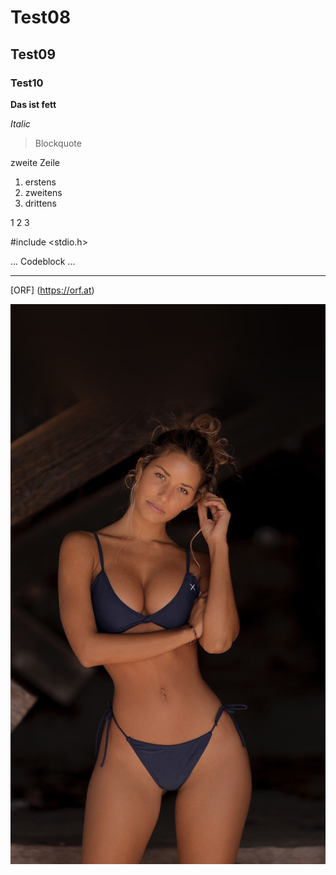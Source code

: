 # Test08

## Test09 ##

### Test10 ###


**Das ist fett**


*Italic*
>Blockquote

zweite Zeile

1. erstens
2. zweitens
3. drittens

 1
 2
 3

 #include <stdio.h>

 ...
 Codeblock
 ...

 ---
 [ORF] (https://orf.at)

 ![Landschaft](chaya.jpg)